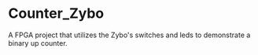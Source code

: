 # Counter_Zybo
A FPGA project that utilizes the Zybo's switches and leds to demonstrate a binary up counter.
